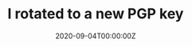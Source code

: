 ---
title: I rotated to a new PGP key
link_onion: http://vworp2mspe566cws.onion/to/nitter/e90c74d1d6
link: https://nitter.net/DarkDotFail/status/1301905919127642113
date: 2020-09-04T00:00:00Z
source: "@DarkDotFail"
tags:
- darkfail
image_header:
---